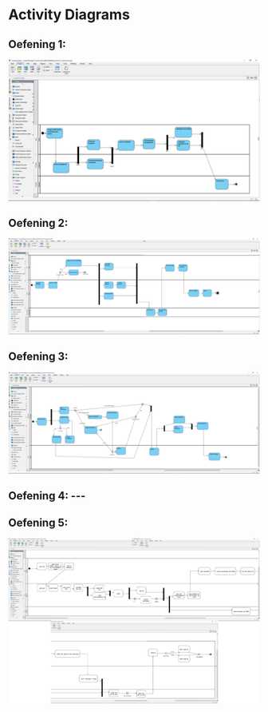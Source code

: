 # Activity Diagrams

## Oefening 1:
![Oefening 1](ADafb/1Lessenrooster.png)

## Oefening 2:
![Oefening 2](ADafb/2Tankkaart.png)

## Oefening 3:
![Oefening 3](ADafb/3Videotheek.png)

## Oefening 4: ---

## Oefening 5:
![Oefening 5](ADafb/5Rijstpap.png)
